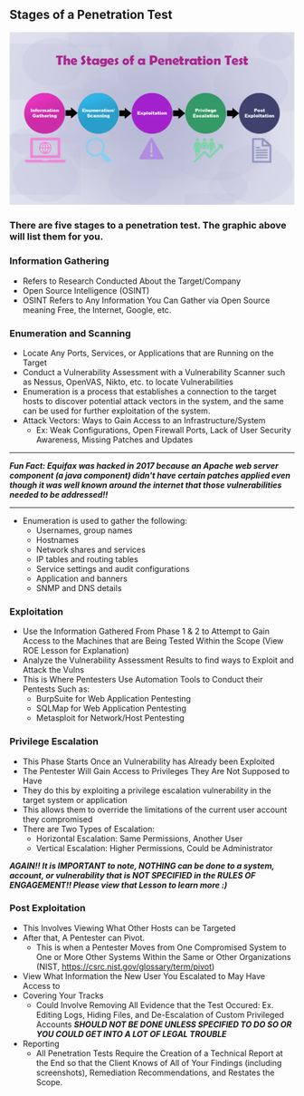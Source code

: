 ## Stages of a Penetration Test

![alt text](https://github.com/GCU-GenCyber/GenCyber-Camp-23/blob/main/Pentesting%20Fundamentals/img/Pentest%20Stages.png)

### There are five stages to a penetration test. The graphic above will list them for you. 

### Information Gathering
  + Refers to Research Conducted About the Target/Company
  + Open Source Intelligence (OSINT)
  + OSINT Refers to Any Information You Can Gather via Open Source meaning Free, the Internet, Google, etc. 

### Enumeration and Scanning
  + Locate Any Ports, Services, or Applications that are Running on the Target
  + Conduct a Vulnerability Assessment with a Vulnerability Scanner such as Nessus, OpenVAS, Nikto, etc. to locate Vulnerabilities
  + Enumeration is a process that establishes a connection to the target hosts to discover potential attack vectors in the system, and the same can be used for further exploitation of the system.
  + Attack Vectors: Ways to Gain Access to an Infrastructure/System
    + Ex: Weak Configurations, Open Firewall Ports, Lack of User Security Awareness, Missing Patches and Updates
***
***Fun Fact: Equifax was hacked in 2017 because an Apache web server component (a java component) didn't have certain patches applied even though it was well known around the internet that those vulnerabilities needed to be addressed!!***
***
  + Enumeration is used to gather the following:
    + Usernames, group names
    + Hostnames
    + Network shares and services
    + IP tables and routing tables
    + Service settings and audit configurations
    + Application and banners
    + SNMP and DNS details

### Exploitation 
  + Use the Information Gathered From Phase 1 & 2 to Attempt to Gain Access to the Machines that are Being Tested Within the Scope (View ROE Lesson for Explanation)
  + Analyze the Vulnerability Assessment Results to find ways to Exploit and Attack the Vulns
  + This is Where Pentesters Use Automation Tools to Conduct their Pentests Such as:
    + BurpSuite for Web Application Pentesting
    + SQLMap for Web Application Pentesting 
    + Metasploit for Network/Host Pentesting

### Privilege Escalation
+ This Phase Starts Once an Vulnerability has Already been Exploited
+ The Pentester Will Gain Access to Privileges They Are Not Supposed to Have
+ They do this by exploiting a privilege escalation vulnerability in the target system or application
+ This allows them to override the limitations of the current user account they compromised
+ There are Two Types of Escalation:
  + Horizontal Escalation: Same Permissions, Another User
  + Vertical Escalation: Higher Permissions, Could be Administrator

***AGAIN!! It is IMPORTANT to note, NOTHING can be done to a system, account, or vulnerability that is NOT SPECIFIED in the RULES OF ENGAGEMENT!! Please view that Lesson to learn more :)***

### Post Exploitation
+ This Involves Viewing What Other Hosts can be Targeted 
+ After that, A Pentester can Pivot. 
  + This is when a Pentester Moves from One Compromised System to One or More Other Systems Within the Same or Other Organizations (NIST, https://csrc.nist.gov/glossary/term/pivot) 
+ View What Information the New User You Escalated to May Have Access to
+ Covering Your Tracks
  + Could Involve Removing All Evidence that the Test Occured: Ex. Editing Logs, Hiding Files, and De-Escalation of Custom Privileged Accounts ***SHOULD NOT BE DONE UNLESS SPECIFIED TO DO SO OR YOU COULD GET INTO A LOT OF LEGAL TROUBLE***
+ Reporting
  + All Penetration Tests Require the Creation of a Technical Report at the End so that the Client Knows of All of Your Findings (including screenshots), Remediation Recommendations, and Restates the Scope. 
  
